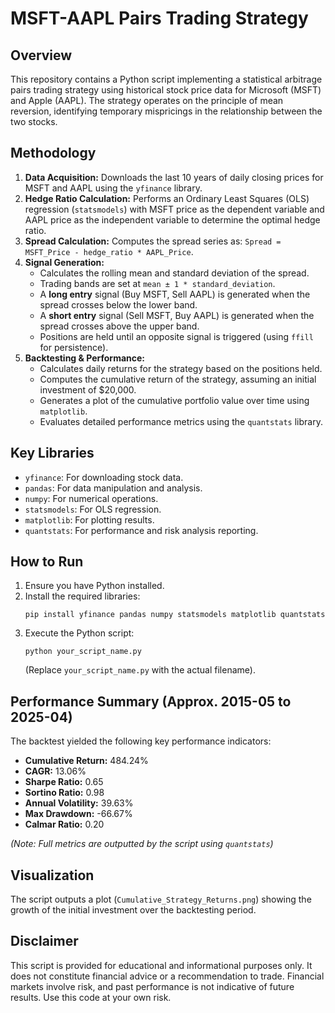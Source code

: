 # MSFT-AAPL Pairs Trading Strategy

## Overview

This repository contains a Python script implementing a statistical arbitrage pairs trading strategy using historical stock price data for Microsoft (MSFT) and Apple (AAPL). The strategy operates on the principle of mean reversion, identifying temporary mispricings in the relationship between the two stocks.

## Methodology

1.  **Data Acquisition:** Downloads the last 10 years of daily closing prices for MSFT and AAPL using the `yfinance` library.
2.  **Hedge Ratio Calculation:** Performs an Ordinary Least Squares (OLS) regression (`statsmodels`) with MSFT price as the dependent variable and AAPL price as the independent variable to determine the optimal hedge ratio.
3.  **Spread Calculation:** Computes the spread series as: `Spread = MSFT_Price - hedge_ratio * AAPL_Price`.
4.  **Signal Generation:**
    *   Calculates the rolling mean and standard deviation of the spread.
    *   Trading bands are set at `mean ± 1 * standard_deviation`.
    *   A **long entry** signal (Buy MSFT, Sell AAPL) is generated when the spread crosses below the lower band.
    *   A **short entry** signal (Sell MSFT, Buy AAPL) is generated when the spread crosses above the upper band.
    *   Positions are held until an opposite signal is triggered (using `ffill` for persistence).
5.  **Backtesting & Performance:**
    *   Calculates daily returns for the strategy based on the positions held.
    *   Computes the cumulative return of the strategy, assuming an initial investment of $20,000.
    *   Generates a plot of the cumulative portfolio value over time using `matplotlib`.
    *   Evaluates detailed performance metrics using the `quantstats` library.

## Key Libraries

*   `yfinance`: For downloading stock data.
*   `pandas`: For data manipulation and analysis.
*   `numpy`: For numerical operations.
*   `statsmodels`: For OLS regression.
*   `matplotlib`: For plotting results.
*   `quantstats`: For performance and risk analysis reporting.

## How to Run

1.  Ensure you have Python installed.
2.  Install the required libraries:
    ```
    pip install yfinance pandas numpy statsmodels matplotlib quantstats
    ```
3.  Execute the Python script:
    ```
    python your_script_name.py
    ```
    (Replace `your_script_name.py` with the actual filename).

## Performance Summary (Approx. 2015-05 to 2025-04)

The backtest yielded the following key performance indicators:

*   **Cumulative Return:** 484.24%
*   **CAGR:** 13.06%
*   **Sharpe Ratio:** 0.65
*   **Sortino Ratio:** 0.98
*   **Annual Volatility:** 39.63%
*   **Max Drawdown:** -66.67%
*   **Calmar Ratio:** 0.20

*(Note: Full metrics are outputted by the script using `quantstats`)*

## Visualization

The script outputs a plot (`Cumulative_Strategy_Returns.png`) showing the growth of the initial investment over the backtesting period.

## Disclaimer

This script is provided for educational and informational purposes only. It does not constitute financial advice or a recommendation to trade. Financial markets involve risk, and past performance is not indicative of future results. Use this code at your own risk.
